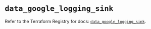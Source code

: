 # `data_google_logging_sink`

Refer to the Terraform Registry for docs: [`data_google_logging_sink`](https://registry.terraform.io/providers/hashicorp/google/6.24.0/docs/data-sources/logging_sink).
